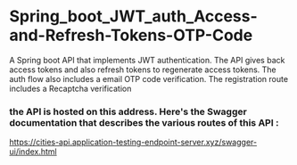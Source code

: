 # Spring_boot_JWT_auth_Access-and-Refresh-Tokens-OTP-Code
A Spring boot API that implements JWT authentication. The API gives back access tokens and also refresh tokens to regenerate access tokens. The auth flow also includes a email OTP code verification. The registration route includes a Recaptcha verification

### the API is hosted on this address. Here's the Swagger documentation that describes the various routes of this API : 
https://cities-api.application-testing-endpoint-server.xyz/swagger-ui/index.html
